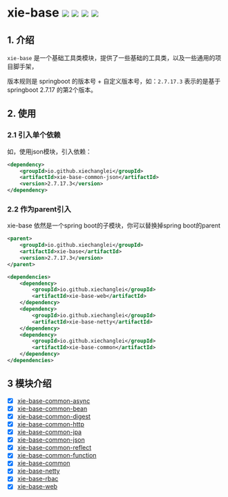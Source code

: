 # xie-base ![](https://img.shields.io/badge/license-Apache2.0-blue) ![](https://img.shields.io/badge/version-2.7.17.3-green) ![](https://img.shields.io/badge/java-jdk8-green) ![](https://img.shields.io/badge/springboot-2.7.17-green)

## 1. 介绍

`xie-base` 是一个基础工具类模块，提供了一些基础的工具类，以及一些通用的项目脚手架，

版本规则是 springboot 的版本号 + 自定义版本号，如：`2.7.17.3` 表示的是基于 springboot 2.7.17 的第2个版本。

## 2. 使用

### 2.1 引入单个依赖
如，使用json模块，引入依赖：
```xml
<dependency>
    <groupId>io.github.xiechanglei</groupId>
    <artifactId>xie-base-common-json</artifactId>
    <version>2.7.17.3</version>
</dependency>
```

### 2.2 作为parent引入
xie-base 依然是一个spring boot的子模块，你可以替换掉spring boot的parent
```xml
<parent>
    <groupId>io.github.xiechanglei</groupId>
    <artifactId>xie-base</artifactId>
    <version>2.7.17.3</version>
</parent>

<dependencies>
    <dependency>
        <groupId>io.github.xiechanglei</groupId>
        <artifactId>xie-base-web</artifactId>
    </dependency>
    <dependency>
        <groupId>io.github.xiechanglei</groupId>
        <artifactId>xie-base-netty</artifactId>
    </dependency>
    <dependency>
        <groupId>io.github.xiechanglei</groupId>
        <artifactId>xie-base-common</artifactId>
    </dependency>
</dependencies>
```

## 3 模块介绍
- [x] [xie-base-common-async](./xie-base-common-async/README.md)
- [x] [xie-base-common-bean](./xie-base-common-bean/README.md)
- [x] [xie-base-common-digest](./xie-base-common-digest/README.md)
- [x] [xie-base-common-http](./xie-base-common-http/README.md)
- [x] [xie-base-common-jpa](./xie-base-common-jpa/README.md)
- [x] [xie-base-common-json](./xie-base-common-json/README.md)
- [x] [xie-base-common-reflect](./xie-base-common-reflect/README.md)
- [x] [xie-base-common-function](./xie-base-common-function/README.md)
- [x] [xie-base-common](./xie-base-common/README.md)
- [x] [xie-base-netty](./xie-base-netty/README.md)
- [x] [xie-base-rbac](./xie-base-rbac/README.md)
- [x] [xie-base-web](./xie-base-web/README.md)